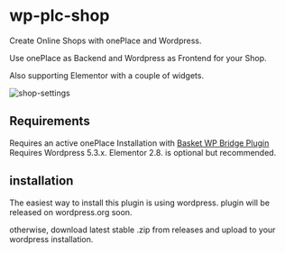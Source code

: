 # wp-plc-shop

Create Online Shops with onePlace and Wordpress.

Use onePlace as Backend and Wordpress as Frontend for your Shop.

Also supporting Elementor with a couple of widgets.

![shop-settings](http://docs.1plc.ch/img/shopsettings.jpg)

## Requirements

Requires an active onePlace Installation with [Basket WP Bridge Plugin](https://github.com/OnePlc/PLC_X_Basket_WP_Bridge)
Requires Wordpress 5.3.x. Elementor 2.8. is optional but recommended.

## installation

The easiest way to install this plugin is using wordpress.
plugin will be released on wordpress.org soon.

otherwise, download latest stable .zip from releases and upload to your wordpress
installation.